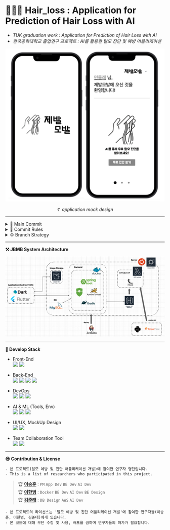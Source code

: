 # 👨🏻‍🦲 Hair_loss : Application for Prediction of Hair Loss with AI
- _TUK graduation work : Application for Prediction of Hair Loss with AI_                 
- _한국공학대학교 졸업연구 프로젝트 : AI를 활용한 탈모 진단 및 예방 어플리케이션_    


<p align="center">
  <img src="https://github.com/CodingLeeSeungHoon/HairLossDetection/blob/deploy/design/mockup/mock_sample.png" />
  
</p>
<p align="center">
  <i>↑ application mock design </i>
  
</p>

---

<details>
    <summary>🔎 Main Commit</summary>

 ```
 주요 Commit과 작성자를 같이 표기
 ```
 No major commits yet..

</details>
 
<details>
    <summary>📑 Commit Rules</summary>

 ```
 Commit Rule
 [JBMB-Jira_Ticket_Num] Commit contents (contributor)
 ex) [JBMB-0001] BE Dto, Dao, Controller 구성 (이승훈)
 ```


</details>
 
 
<details>
    <summary>⚙ Branch Strategy</summary>

 No major branch strategy yet..

</details>
 
  
--- 
**⚒ JBMB System Architecture**  
 <p align="center">

  <img src="https://github.com/CodingLeeSeungHoon/HairLossDetection/blob/deploy/jbmb_document/JBMB_system_architecture.png" />
  
</p>
 
---    
**💎 Develop Stack**
- Front-End    
  <img src="https://img.shields.io/badge/flutter-02569B?style=for-the-badge&logo=flutter&logoColor=white">  <img src="https://img.shields.io/badge/intellij-000000?style=for-the-badge&logo=intellijidea&logoColor=white">
- Back-End  
<img src="https://img.shields.io/badge/JAVA-007396?style=for-the-badge&logo=java&logoColor=white"> <img src="https://img.shields.io/badge/Spring-6DB33F?style=for-the-badge&logo=Spring&logoColor=white"> <img src="https://img.shields.io/badge/mysql-4479A1?style=for-the-badge&logo=mysql&logoColor=white"> <img src="https://img.shields.io/badge/intellij-000000?style=for-the-badge&logo=intellijidea&logoColor=white">

- DevOps    
  <img src="https://img.shields.io/badge/aws-232F3E?style=for-the-badge&logo=amazonaws&logoColor=white"> <img src="https://img.shields.io/badge/docker-2496ED?style=for-the-badge&logo=docker&logoColor=white"> <img src="https://img.shields.io/badge/jenkins-D24939?style=for-the-badge&logo=jenkins&logoColor=white">


- AI & ML (Tools, Env)    
  <img src="https://img.shields.io/badge/colab-F9AB00?style=for-the-badge&logo=googlecolab&logoColor=white"> <img src="https://img.shields.io/badge/scikit_learn-F7931E?style=for-the-badge&logo=scikit-learn&logoColor=white"> <img src="https://img.shields.io/badge/tensorflow-FF6F00?style=for-the-badge&logo=tensorflow&logoColor=white"> 
  
- UI/UX, MockUp Design    
  <img src="https://img.shields.io/badge/proto.io-34A7C1?style=for-the-badge&logo=proto.io&logoColor=white"> <img src="https://img.shields.io/badge/adobe_photoshop-31A8FF?style=for-the-badge&logo=adobephotoshop&logoColor=white"> 
  
- Team Collaboration Tool    
  <img src="https://img.shields.io/badge/github-181717?style=for-the-badge&logo=github&logoColor=white"> <img src="https://img.shields.io/badge/jira-0052CC?style=for-the-badge&logo=jira&logoColor=white">


---    
**😎 Contribution & License**
```
- 본 프로젝트(탈모 예방 및 진단 어플리케이션 개발)에 참여한 연구자 명단입니다.
- This is a list of researchers who participated in this project.
```  
> 🏆 **[이승훈](https://github.com/CodingLeeSeungHoon)** : ```PM``` ```App Dev``` ```BE Dev``` ```AI Dev```    
> 🏆 **[이한범](https://github.com/Y-greatigr)** : ```Docker``` ```BE Dev``` ```AI Dev``` ```BE Design```      
> 🏆 **[김준태](https://github.com/KZunT)** : ```DB Design``` ```AWS``` ```AI Dev```    

```
- 본 프로젝트의 라이선스는 '탈모 예방 및 진단 어플리케이션 개발'에 참여한 연구자들(이승훈, 이한범, 김준태)에게 있습니다.
- 본 코드에 대해 무단 수정 및 사용, 배포를 금하며 연구자들의 허가가 필요합니다.
```
